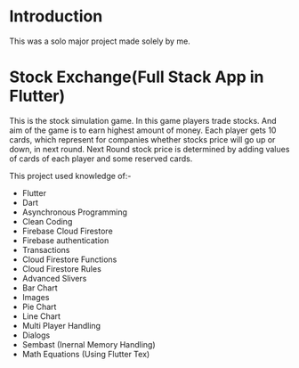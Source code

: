 # Introduction
This was a solo major project made solely by me.

# Stock Exchange(Full Stack App in Flutter)
This is the stock simulation game. In this game players trade stocks. And aim of the game is to earn highest amount of money.
Each player gets 10 cards, which represent for companies whether stocks price will go up or down, in next round.
Next Round stock price is determined by adding values of cards of each player and some reserved cards.

This project used knowledge of:-
  - Flutter
  - Dart
  - Asynchronous Programming
  - Clean Coding
  - Firebase Cloud Firestore
  - Firebase authentication
  - Transactions
  - Cloud Firestore Functions
  - Cloud Firestore Rules
  - Advanced Slivers
  - Bar Chart
  - Images
  - Pie Chart
  - Line Chart
  - Multi Player Handling
  - Dialogs
  - Sembast (Inernal Memory Handling)
  - Math Equations (Using Flutter Tex)
  
